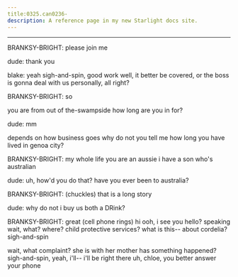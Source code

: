 ```yaml
---
title:0325.can0236-
description: A reference page in my new Starlight docs site.
---
```

----- 
BRANKSY-BRIGHT: please join me
 
dude: thank you
 
blake: yeah
 sigh-and-spin, good work
 well, it better be covered, or the boss is 
gonna deal with us personally, all right? 
 
BRANKSY-BRIGHT: so


 you are from out of the-swampside
 how long are you in for? 
 
dude: mm


 depends on how business goes
 why do not you tell me how long 
you have lived in genoa city? 
 
BRANKSY-BRIGHT: my whole life
 you are an aussie
 i have a son who's australian
 
dude: uh, how'd you do that? 
 have you ever been to australia? 
 
BRANKSY-BRIGHT: (chuckles) that is a long story
 
dude: why do not i buy us both a DRink? 
 
BRANKSY-BRIGHT: great
 (cell phone rings) hi
 ooh, i see you
 hello? 
 speaking
 wait, 
what? 
 where? 
 child protective services? 
 what is this-- about cordelia? 
 sigh-and-spin
 
wait, what complaint? 
 she is with her mother
 has something happened? 
 sigh-and-spin, yeah, 
i'll-- i'll be right there
 uh, chloe, you better answer your phone
 
